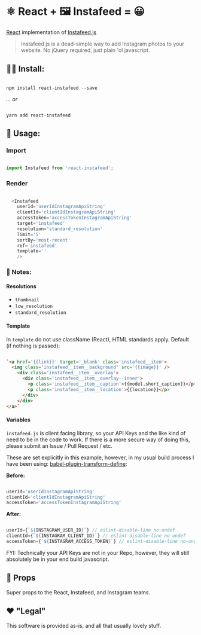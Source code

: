 # ⚛️ React + 🖼️ Instafeed = 😀️
[React](https://facebook.github.io/react/) implementation of [Instafeed.js](http://instafeedjs.com/)

> Instafeed.js is a dead-simple way to add Instagram photos to your website. No jQuery required, just plain 'ol javascript.

## 👩‍💻️ Install:

```shell

npm install react-instafeed --save
```

*... or*

```shell

yarn add react-instafeed
```

## 🔑 Usage:

### Import
```javascript

import Instafeed from 'react-instafeed';
```
### Render
```javascript

  <Instafeed
    userId='userIdInstagramApiString'
    clientId='clientIdInstagramApiString'
    accessToken='accessTokenInstagramApiString'
    target='instafeed'
    resolution='standard_resolution'
    limit='5'
    sortBy='most-recent'
    ref='instafeed'
    template=''
    />
```

### 📓️ Notes:
#### Resolutions
- `thumbnail`
- `low_resolution`
- `standard_resolution`

#### Template
In `template` do not use className (React), HTML standards apply.
Default (if nothing is passed):
```html

`<a href='{{link}}' target='_blank' class='instafeed__item'>
  <img class='instafeed__item__background' src='{{image}}' />
    <div class='instafeed__item__overlay'>
      <div class='instafeed__item__overlay--inner'>
        <p class='instafeed__item__caption'>{{model.short_caption}}</p>
        <p class='instafeed__item__location'>{{location}}</p>
      </div>
    </div>
</a>`
```
#### Variables
`instafeed.js` is client facing library, so your API Keys and the like kind of need to be in the code to work. If there is a more secure way of doing this, please submit an Issue / Pull Request / etc.

These are set explicitly in this example, however, in my usual build process I have been using: [babel-plugin-transform-define](https://github.com/FormidableLabs/babel-plugin-transform-define):

**Before:**
```javascript

userId='userIdInstagramApiString'
clientId='clientIdInstagramApiString'
accessToken='accessTokenInstagramApiString'
```
**After:**
```javascript

userId={`${INSTAGRAM_USER_ID}`} // eslint-disable-line no-undef
clientId={`${INSTAGRAM_CLIENT_ID}`} // eslint-disable-line no-undef
accessToken={`${INSTAGRAM_ACCESS_TOKEN}`} // eslint-disable-line no-undef
```

FYI: Technically your API Keys are not in your Repo, however, they will still absolutely be in your end build javascript.

## 🙌 Props
Super props to the React, Instafeed, and Instagram teams️.

## ❤️ "Legal"
This software is provided as-is, and all that usually lovely stuff.
